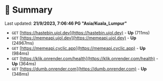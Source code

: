 # 📖 Summary
Last updated: **21/9/2023, 7:06:46 PG "Asia/Kuala_Lumpur"**

- `GET` [https://hastebin.ujol.dev](https://hastebin.ujol.dev) - **Up** (711ms)
- `GET` [https://memeapi.ujol.dev](https://memeapi.ujol.dev) - **Up** (24967ms)
- `GET` [https://memeapi.cyclic.app](https://memeapi.cyclic.app) - **Up** (984ms)
- `GET` [https://klik.onrender.com/health](https://klik.onrender.com/health) - **Up** (364ms)
- `GET` [https://dumb.onrender.com](https://dumb.onrender.com) - **Up** (348ms)
